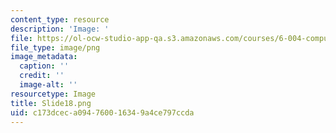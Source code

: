```yaml
---
content_type: resource
description: 'Image: '
file: https://ol-ocw-studio-app-qa.s3.amazonaws.com/courses/6-004-computation-structures-spring-2017/c173dceca094760016349a4ce797ccda_Slide18.png
file_type: image/png
image_metadata:
  caption: ''
  credit: ''
  image-alt: ''
resourcetype: Image
title: Slide18.png
uid: c173dcec-a094-7600-1634-9a4ce797ccda
---
```


